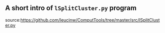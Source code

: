 ## A short intro of `lSplitCluster.py` program
source:https://github.com/leucinw/ComputTools/tree/master/src/lSplitCluster.py
